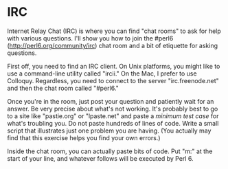 # IRC

Internet Relay Chat (IRC) is where you can find "chat rooms" to ask for help with various questions.  I'll show you how to join the #perl6 (http://perl6.org/community/irc) chat room and a bit of etiquette for asking questions.

First off, you need to find an IRC client.  On Unix platforms, you might like to use a command-line utility called "ircii."  On the Mac, I prefer to use Colloquy.  Regardless, you need to connect to the server "irc.freenode.net" and then the chat room called "#perl6."  

Once you're in the room, just post your question and patiently wait for an answer.  Be very precise about what's not working.  It's probably best to go to a site like "pastie.org" or "lpaste.net" and paste a *minimum test case* for what's troubling you.  Do not paste hundreds of lines of code.  Write a small script that illustrates just one problem you are having.  (You actually may find that this exercise helps you find your own errors.)

Inside the chat room, you can actually paste bits of code.  Put "m:" at the start of your line, and whatever follows will be executed by Perl 6.